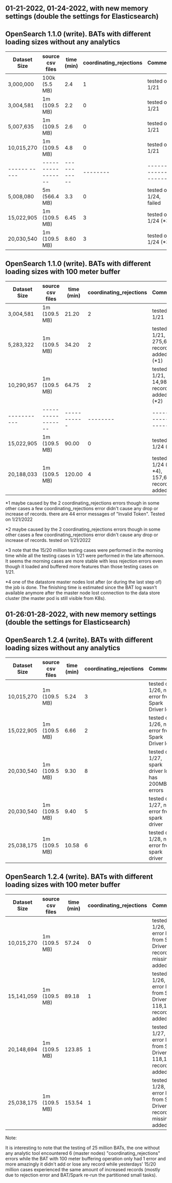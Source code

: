 ## 01-21-2022, 01-24-2022, with new memory settings (double the settings for Elasticsearch)

## OpenSearch 1.1.0 (write). BATs with different loading sizes without any analytics

| Dataset Size | source csv files | time (min) | coordinating_rejections | Comments |
| ------------ | -----------------| -----------| -------- | -------------- |
|  3,000,000   |  100k (5.5 MB)   |   2.4      |      1   | tested on 1/21 |
|  3,004,581   |  1m (109.5 MB)   |   2.2      |      0   | tested on 1/21 |
|  5,007,635   |  1m (109.5 MB)   |   2.6      |      0   | tested on 1/21 |
| 10,015,270   |  1m (109.5 MB)   |   4.8      |      0   | tested on 1/21 |
| ------ ----- | -----------------| -----------| -------- | ---------------------- |
|  5,008,080   |  5m (566.4 MB)   |   3.3      |      0   | tested on 1/24, failed |
| 15,022,905   |  1m (109.5 MB)   |   6.45     |      3   | tested on 1/24 (*3)    |  
| 20,030,540   |  1m (109.5 MB)   |   8.60     |      3   | tested on 1/24 (*3)    |  

## OpenSearch 1.1.0 (write). BATs with different loading sizes with 100 meter buffer

| Dataset Size | source csv files | time (min) | coordinating_rejections | Comments |
| ------------ | -----------------| -----------| -------- | ----------------------- |
|  3,004,581   |  1m (109.5 MB)   |   21.20    |      2   | tested on 1/21          |
|  5,283,322   |  1m (109.5 MB)   |   34.20    |      2   | tested on 1/21, 275,687 records added (*1) |
| 10,290,957   |  1m (109.5 MB)   |   64.75    |      2   | tested on 1/21,  14,980 records added (*2) |
| -----------  | -----------------| -----------| -------- | ----------------------- |
| 15,022,905   |  1m (109.5 MB)   |   90.00    |      0   |  tested on 1/24 (*3)    |
| 20,188,033   |  1m (109.5 MB)   |  120.00    |      4   |  tested on 1/24 (*3, *4), 157,653 records added |

*1 maybe caused by the 2 coordinating_rejections errors though in some other cases a few coordinating_rejections error didn't cause any drop or increase of records. 
there are 44 error messages of "Invalid Token". Tested on 1/21/2022

*2 maybe caused by the 2 coordinating_rejections errors though in some other cases a few coordinating_rejections error didn't cause any drop or increase of records. tested on 1/21/2022

*3 note that the 15/20 million testing cases were performed in the morning time while all the testing cases in 1/21 were performed in the late afternoon. It seems 
the morning cases are more stable with less rejection errors even though it loaded and buffered more features than those 
testing cases on 1/21. 

*4 one of the datastore master nodes lost after (or during the last step of) the job is done. The finishing time is estimated since the BAT log wasn't available
anymore after the master node lost connection to the data store cluster (the master pod is still visible from K8s).

## 01-26:01-28-2022, with new memory settings (double the settings for Elasticsearch)

## OpenSearch 1.2.4 (write). BATs with different loading sizes without any analytics

| Dataset Size | source csv files | time (min) | coordinating_rejections | Comments |
| ------------ | -----------------| -----------| -------- | -------------- |
| 10,015,270   |  1m (109.5 MB)   |   5.24     |      3   | tested on 1/26, no error from Spark Driver logs |
| 15,022,905   |  1m (109.5 MB)   |   6.66     |      2   | tested on 1/26, no error from Spark Driver logs |  
| 20,030,540   |  1m (109.5 MB)   |   9.30     |      8   | tested on 1/27, spark driver logs has 200MB errors  |  
| 20,030,540   |  1m (109.5 MB)   |   9.40     |      5   | tested on 1/27, no error from spark driver   |  
| 25,038,175   |  1m (109.5 MB)   |  10.58     |      6   | tested on 1/28, no error from spark driver   |  

## OpenSearch 1.2.4 (write). BATs with different loading sizes with 100 meter buffer

| Dataset Size | source csv files | time (min) | coordinating_rejections | Comments |
| ------------ | -----------------| -----------| -------- | ----------------------- |
| 10,015,270   |  1m (109.5 MB)   |   57.24    |      0   | tested on 1/26, no error log from Spark Driver, no record missing or added |
| 15,141,059   |  1m (109.5 MB)   |   89.18    |      1   | tested on 1/26, no error log from Spark Driver, 118,154 records added |
| 20,148,694   |  1m (109.5 MB)   |  123.85    |      1   | tested on 1/27, no error log from Spark Driver, 118,154 records added |
| 25,038,175   |  1m (109.5 MB)   |  153.54    |      1   | tested on 1/28, no error log from Spark Driver, no record missing or added |

Note: 

It is interesting to note that the testing of 25 million BATs, the one without any analytic tool encountered 6 (master nodes) "coordinating_rejections" errors 
while the BAT with 100 meter buffering operation only had 1 error and more amazingly it didn't add or lose any record while yesterdays' 15/20 million cases 
experienced the same amount of increased records (mostly due to rejection error and BAT/Spark re-run the partitioned small tasks). 